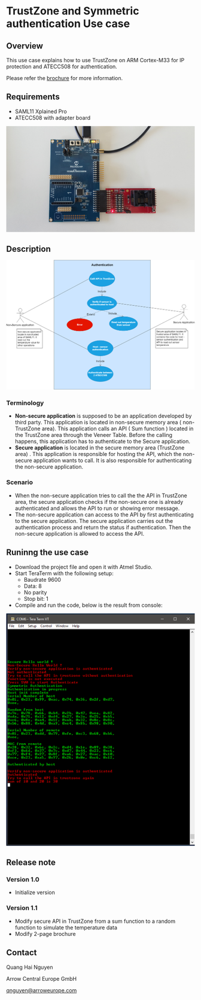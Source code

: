 # TrustZone and Symmetric authentication Use case

## Overview

This use case explains how to use TrustZone on ARM Cortex-M33 for IP protection and ATECC508 for authentication.  

Please refer the [brochure](https://github.com/HaiQNguyen/SAML11_SE_TZ/tree/feature/master/Doc/Brochure) for more information. 

## Requirements

* SAML11 Xplained Pro
* ATECC508 with adapter board

![Use case setup](https://github.com/HaiQNguyen/SAML11_SE_TZ/blob/master/Doc/Image/system_setup.jpg) 

## Description

![Authentication and TP protection](https://github.com/HaiQNguyen/SAML11_SE_TZ/blob/master/Doc/Image/TrustZone_and_Authentication.png)

### Terminology

+ **Non-secure application** is supposed to be an application developed by third party.  This application is located in non-secure memory area ( non-TrustZone area). This application calls an API ( Sum function ) located in the TrustZone area through the Veneer Table. Before the calling happens, this application has to authenticate to the Secure application.
+ **Secure application** is located in the secure memory area (TrustZone area) . This application is responsible for hosting the API, which the non-secure application wants to call. It is also responsible for authenticating the non-secure application. 

### Scenario

* When the non-secure application tries to call the the API in TrustZone area, the secure application checks if the non-secure one is already authenticated and allows the API to run or showing error message. 
* The non-secure application can access to the API by first authenticating to the secure application. The secure application carries out the authentication process and return the status if authentication. Then the non-secure application is allowed to access the API.  

## Runinng the use case

* Download the project file and open it with Atmel Studio. 
* Start TeraTerm with the following setup: 
  * Baudrate 9600 
  * Data: 8
  * No parity
  * Stop bit: 1
* Compile and run the code, below is the result from console:

![Log from terminal](https://github.com/HaiQNguyen/SAML11_SE_TZ/blob/master/Doc/Image/log.PNG)

## Release note

### Version 1.0

* Initialize version

### Version 1.1

* Modify secure API in TrustZone from a sum function to a random function to simulate the temperature data
* Modify 2-page brochure

## Contact 

Quang Hai Nguyen 

Arrow Central Europe GmbH 

qnguyen@arroweurope.com

